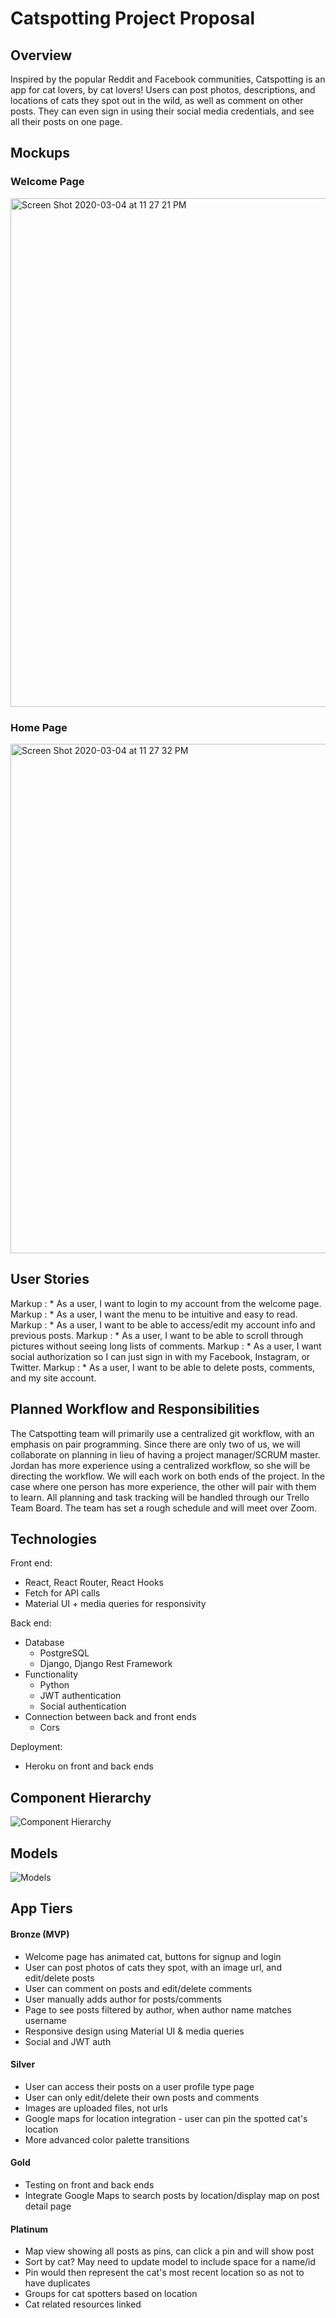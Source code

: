 # Catspotting Project Proposal

## Overview

Inspired by the popular Reddit and Facebook communities, Catspotting is an app for cat lovers, by cat lovers! Users can post photos, descriptions, and locations of cats they spot out in the wild, as well as comment on other posts. They can even sign in using their social media credentials, and see all their posts on one page.

## Mockups

### Welcome Page
<img width="814" alt="Screen Shot 2020-03-04 at 11 27 21 PM" src="https://user-images.githubusercontent.com/57779829/75958358-e932f380-5e70-11ea-8a9d-3063de4c5c5a.png">

### Home Page
<img width="815" alt="Screen Shot 2020-03-04 at 11 27 32 PM" src="https://user-images.githubusercontent.com/57779829/75958498-3a42e780-5e71-11ea-8fde-85d037572c97.png">

## User Stories

Markup : * As a user, I want to login to my account from the welcome page.
Markup : * As a user, I want the menu to be intuitive and easy to read.
Markup : * As a user, I want to be able to access/edit my account info and previous posts.
Markup : * As a user, I want to be able to scroll through pictures without seeing long lists of comments.
Markup : * As a user, I want social authorization so I can just sign in with my Facebook, Instagram, or Twitter.
Markup : * As a user, I want to be able to delete posts, comments, and my site account.


## Planned Workflow and Responsibilities

The Catspotting team will primarily use a centralized git workflow, with an emphasis on pair programming. Since there are only two of us, we will collaborate on planning in lieu of having a project manager/SCRUM master. Jordan has more experience using a centralized workflow, so she will be directing the workflow. We will each work on both ends of the project. In the case where one person has more experience, the other will pair with them to learn. All planning and task tracking will be handled through our Trello Team Board. The team has set a rough schedule and will meet over Zoom.

## Technologies

Front end:

-   React, React Router, React Hooks
-   Fetch for API calls
-   Material UI + media queries for responsivity

Back end:

-   Database
    -   PostgreSQL
    -   Django, Django Rest Framework
-   Functionality
    -   Python
    -   JWT authentication
    -   Social authentication
-   Connection between back and front ends
    -   Cors
    
Deployment:
-   Heroku on front and back ends

## Component Hierarchy

![Component Hierarchy](https://user-images.githubusercontent.com/57021062/75944467-6c4a4e80-5e5d-11ea-9608-0e5fb963e377.jpg)

## Models

![Models](https://user-images.githubusercontent.com/57021062/75944638-d7942080-5e5d-11ea-8b76-3da6443d7510.png)


## App Tiers

#### Bronze (MVP)

- Welcome page has animated cat, buttons for signup and login
- User can post photos of cats they spot, with an image url, and edit/delete posts
- User can comment on posts and edit/delete comments
- User manually adds author for posts/comments
- Page to see posts filtered by author, when author name matches username
- Responsive design using Material UI & media queries
- Social and JWT auth

#### Silver

- User can access their posts on a user profile type page
- User can only edit/delete their own posts and comments
- Images are uploaded files, not urls
- Google maps for location integration - user can pin the spotted cat's location
- More advanced color palette transitions

#### Gold

- Testing on front and back ends
- Integrate Google Maps to search posts by location/display map on post detail page

#### Platinum

- Map view showing all posts as pins, can click a pin and will show post
- Sort by cat? May need to update model to include space for a name/id
- Pin would then represent the cat's most recent location so as not to have duplicates
- Groups for cat spotters based on location
- Cat related resources linked
